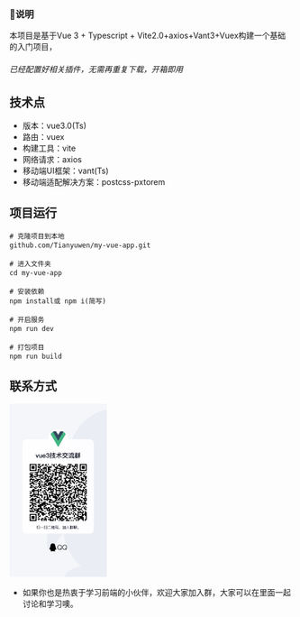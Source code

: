 ### 👊说明

本项目是基于Vue 3 + Typescript + Vite2.0+axios+Vant3+Vuex构建一个基础的入门项目，

###### 已经配置好相关插件，无需再重复下载，开箱即用

## 技术点

- 版本：vue3.0(Ts)
- 路由：vuex
- 构建工具：vite
- 网络请求：axios
- 移动端UI框架：vant(Ts)
- 移动端适配解决方案：postcss-pxtorem

## 项目运行

```
# 克隆项目到本地
github.com/Tianyuwen/my-vue-app.git

# 进入文件夹
cd my-vue-app

# 安装依赖
npm install或 npm i(简写)

# 开启服务
npm run dev

# 打包项目
npm run build

```

## 联系方式

<img src="./img/qun.jpg" style="zoom:30%;" />

- 如果你也是热衷于学习前端的小伙伴，欢迎大家加入群，大家可以在里面一起讨论和学习噢。



